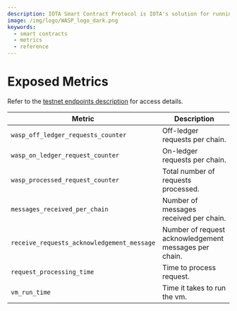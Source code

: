 ```yaml
---
description: IOTA Smart Contract Protocol is IOTA's solution for running smart contracts on top of the IOTA tangle.
image: /img/logo/WASP_logo_dark.png
keywords:
  - smart contracts
  - metrics
  - reference
---
```


# Exposed Metrics

Refer to the [testnet endpoints description](/build/networks-endpoints/#testnet-evm) for access details.

| Metric                                     | Description                                           |
| ------------------------------------------ | ----------------------------------------------------- |
| `wasp_off_ledger_requests_counter`         | Off-ledger requests per chain.                        |
| `wasp_on_ledger_request_counter`           | On-ledger requests per chain.                         |
| `wasp_processed_request_counter`           | Total number of requests processed.                   |
| `messages_received_per_chain`              | Number of messages received per chain.                |
| `receive_requests_acknowledgement_message` | Number of request acknowledgement messages per chain. |
| `request_processing_time`                  | Time to process request.                              |
| `vm_run_time`                              | Time it takes to run the vm.                          |
